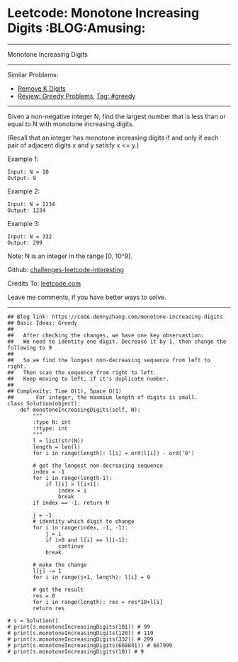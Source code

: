 # Leetcode: Monotone Increasing Digits     :BLOG:Amusing:


---

Monotone Increasing Digits  

---

Similar Problems:  
-   [Remove K Digits](https://code.dennyzhang.com/remove-k-digits)
-   [Review: Greedy Problems](https://code.dennyzhang.com/review-greedy), [Tag: #greedy](https://code.dennyzhang.com/tag/greedy)

---

Given a non-negative integer N, find the largest number that is less than or equal to N with monotone increasing digits.  

(Recall that an integer has monotone increasing digits if and only if each pair of adjacent digits x and y satisfy x <= y.)  

Example 1:  

    Input: N = 10
    Output: 9

Example 2:  

    Input: N = 1234
    Output: 1234

Example 3:  

    Input: N = 332
    Output: 299

Note: N is an integer in the range [0, 10^9].  

Github: [challenges-leetcode-interesting](https://github.com/DennyZhang/challenges-leetcode-interesting/tree/master/monotone-increasing-digits)  

Credits To: [leetcode.com](https://leetcode.com/problems/monotone-increasing-digits/description/)  

Leave me comments, if you have better ways to solve.  

---

    ## Blog link: https://code.dennyzhang.com/monotone-increasing-digits
    ## Basic Ideas: Greedy
    ##
    ##   After checking the changes, we have one key observastion:
    ##   We need to identity one digit. Decrease it by 1, then change the following to 9
    ##
    ##   So we find the longest non-decreasing sequence from left to right.
    ##   Then scan the sequence from right to left. 
    ##   Keep moving to left, if it's duplicate number.
    ##
    ## Complexity: Time O(1), Space O(1)
    ##       For integer, the maxmium length of digits is small.
    class Solution(object):
        def monotoneIncreasingDigits(self, N):
            """
            :type N: int
            :rtype: int
            """
            l = list(str(N))
            length = len(l)
            for i in range(length): l[i] = ord(l[i]) - ord('0')
    
            # get the longest non-decreasing sequence
            index = -1
            for i in range(length-1):
                if l[i] > l[i+1]:
                    index = i
                    break
            if index == -1: return N
    
            j = -1
            # identity which digit to change
            for i in range(index, -1, -1):
                j = i
                if i>0 and l[i] == l[i-1]:
                    continue
                break
    
            # make the change
            l[j] -= 1
            for i in range(j+1, length): l[i] = 9
    
            # get the result
            res = 0
            for i in range(length): res = res*10+l[i]
            return res
    
    # s = Solution()
    # print(s.monotoneIncreasingDigits(101)) # 99
    # print(s.monotoneIncreasingDigits(120)) # 119
    # print(s.monotoneIncreasingDigits(332)) # 299
    # print(s.monotoneIncreasingDigits(668841)) # 667999
    # print(s.monotoneIncreasingDigits(10)) # 9